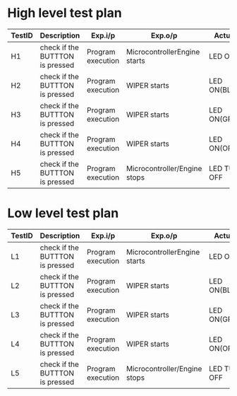 # High level test plan


|TestID|	Description|	Exp.i/p	|Exp.o/p|	Actual o/p|	Status|
|---|---|---|---|---|---|
|H1	|check if the BUTTTON is pressed|	Program execution|	MicrocontrollerEngine starts| LED ON(RED)	|PASS|
|H2 | check if the BUTTTON is pressed|	Program execution	|WIPER starts| LED ON(BLUE)|	PASS|
|H3	|check if the BUTTTON is pressed|	Program execution|	WIPER starts	| LED ON(GREEN)	|PASS|
H4	|check if the BUTTTON is pressed	|Program execution	|WIPER starts	| LED ON(ORANGE)	|PASS|
H5|	check if the BUTTTON is pressed	|Program execution |	Microcontroller/Engine stops|	LED TURNED OFF	|PASS|


# Low level test plan

|TestID|	Description	|Exp.i/p|	Exp.o/p|	Actual o/p|	Status|
|----|----|----|----|----|----|
|L1	|check if the BUTTTON is pressed	|Program execution|	MicrocontrollerEngine starts| LED ON(RED)|	PASS|
|L2|	check if the BUTTTON is pressed	|Program execution|	WIPER starts|LED ON(BLUE)|	PASS|
|L3|	check if the BUTTTON is pressed|	Program execution	|WIPER starts	| LED ON(GREEN)|	PASS|
|L4	|check if the BUTTTON is pressed	|Program execution|	WIPER starts	| LED ON(ORANGE)|	PASS|
|L5|	check if the BUTTTON is pressed|Program execution|	Microcontroller/Engine stops|	LED TURNED OFF|	PASS|

